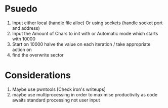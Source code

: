 # Psuedo

1. Input either local (handle file alloc) Or using sockets (handle socket port and address)
2. Input the Amount of Chars to init with or Automatic mode which starts with 10000
3. Start on 10000 halve the value on each iteration / take appropriate action on
4. find the overwrite sector 

# Considerations

1. Maybe use pwntools [Check iron's writeups]
2. maybe use multiprocessing in order to maximise productivity as code awaits standard processing not user input
